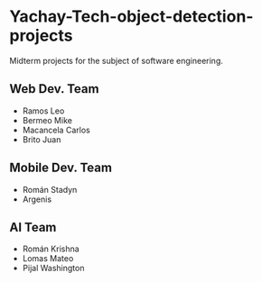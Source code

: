 # Yachay-Tech-object-detection-projects
Midterm projects for the subject of software engineering. 



## Web Dev. Team

* Ramos Leo
* Bermeo Mike
* Macancela Carlos
* Brito Juan

## Mobile Dev. Team

* Román Stadyn
* Argenis

## AI Team
* Román Krishna
* Lomas Mateo
* Pijal Washington
